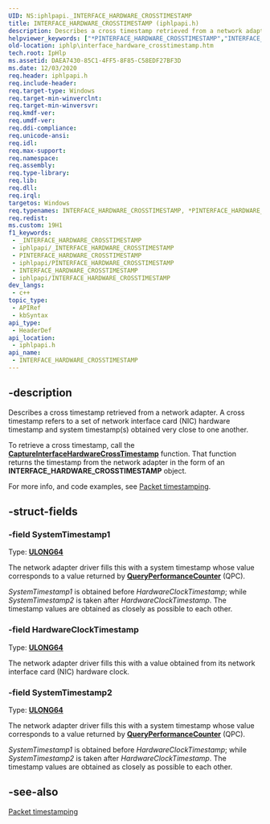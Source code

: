 ```yaml
---
UID: NS:iphlpapi._INTERFACE_HARDWARE_CROSSTIMESTAMP
title: INTERFACE_HARDWARE_CROSSTIMESTAMP (iphlpapi.h)
description: Describes a cross timestamp retrieved from a network adapter.
helpviewer_keywords: ["*PINTERFACE_HARDWARE_CROSSTIMESTAMP","INTERFACE_HARDWARE_CROSSTIMESTAMP","INTERFACE_HARDWARE_CROSSTIMESTAMP structure [IP Helper]","PINTERFACE_HARDWARE_CROSSTIMESTAMP","PINTERFACE_HARDWARE_CROSSTIMESTAMP structure pointer [IP Helper]","iphlp.interface_hardware_crosstimestamp","iphlpapi/INTERFACE_HARDWARE_CROSSTIMESTAMP","iphlpapi/PINTERFACE_HARDWARE_CROSSTIMESTAMP"]
old-location: iphlp\interface_hardware_crosstimestamp.htm
tech.root: IpHlp
ms.assetid: DAEA7430-85C1-4FF5-8F85-C58EDF27BF3D
ms.date: 12/03/2020
req.header: iphlpapi.h
req.include-header: 
req.target-type: Windows
req.target-min-winverclnt: 
req.target-min-winversvr: 
req.kmdf-ver: 
req.umdf-ver: 
req.ddi-compliance: 
req.unicode-ansi: 
req.idl: 
req.max-support: 
req.namespace: 
req.assembly: 
req.type-library: 
req.lib: 
req.dll: 
req.irql: 
targetos: Windows
req.typenames: INTERFACE_HARDWARE_CROSSTIMESTAMP, *PINTERFACE_HARDWARE_CROSSTIMESTAMP
req.redist: 
ms.custom: 19H1
f1_keywords:
 - _INTERFACE_HARDWARE_CROSSTIMESTAMP
 - iphlpapi/_INTERFACE_HARDWARE_CROSSTIMESTAMP
 - PINTERFACE_HARDWARE_CROSSTIMESTAMP
 - iphlpapi/PINTERFACE_HARDWARE_CROSSTIMESTAMP
 - INTERFACE_HARDWARE_CROSSTIMESTAMP
 - iphlpapi/INTERFACE_HARDWARE_CROSSTIMESTAMP
dev_langs:
 - c++
topic_type:
 - APIRef
 - kbSyntax
api_type:
 - HeaderDef
api_location:
 - iphlpapi.h
api_name:
 - INTERFACE_HARDWARE_CROSSTIMESTAMP
---
```


## -description

Describes a cross timestamp retrieved from a network adapter. A cross timestamp refers to a set of network interface card (NIC) hardware timestamp and system timestamp(s) obtained very close to one another.

To retrieve a cross timestamp, call the [**CaptureInterfaceHardwareCrossTimestamp**](/windows/win32/api/iphlpapi/nf-iphlpapi-captureinterfacehardwarecrosstimestamp) function. That function returns the timestamp from the network adapter in the form of an **INTERFACE_HARDWARE_CROSSTIMESTAMP** object.

For more info, and code examples, see [Packet timestamping](/windows/win32/iphlp/packet-timestamping).

## -struct-fields

### -field SystemTimestamp1

Type: **[ULONG64](/windows/win32/winprog/windows-data-types)**

The network adapter driver fills this with a system timestamp whose value corresponds to a value returned by [**QueryPerformanceCounter**](/windows/win32/api/profileapi/nf-profileapi-queryperformancecounter) (QPC).

*SystemTimestamp1* is obtained before *HardwareClockTimestamp*; while *SystemTimestamp2* is taken after *HardwareClockTimestamp*. The timestamp values are obtained as closely as possible to each other.

### -field HardwareClockTimestamp

Type: **[ULONG64](/windows/win32/winprog/windows-data-types)**

The network adapter driver fills this with a value obtained from its network interface card (NIC) hardware clock.

### -field SystemTimestamp2

Type: **[ULONG64](/windows/win32/winprog/windows-data-types)**

The network adapter driver fills this with a system timestamp whose value corresponds to a value returned by [**QueryPerformanceCounter**](/windows/win32/api/profileapi/nf-profileapi-queryperformancecounter) (QPC).

*SystemTimestamp1* is obtained before *HardwareClockTimestamp*; while *SystemTimestamp2* is taken after *HardwareClockTimestamp*. The timestamp values are obtained as closely as possible to each other.

## -see-also

[Packet timestamping](/windows/win32/iphlp/packet-timestamping)
